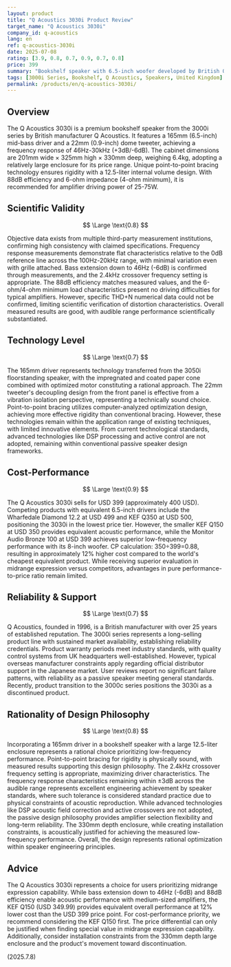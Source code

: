 ```yaml
---
layout: product
title: "Q Acoustics 3030i Product Review"
target_name: "Q Acoustics 3030i"
company_id: q-acoustics
lang: en
ref: q-acoustics-3030i
date: 2025-07-08
rating: [3.9, 0.8, 0.7, 0.9, 0.7, 0.8]
price: 399
summary: "Bookshelf speaker with 6.5-inch woofer developed by British Q Acoustics. Features frequency response of 46Hz-30kHz (+3dB/-6dB) and 88dB efficiency, with acoustic design excellence in midrange expression. At USD 399 (approximately 400 USD), it offers a rational choice compared to competitors like Wharfedale Diamond 12.2 and KEF Q350."
tags: [3000i Series, Bookshelf, Q Acoustics, Speakers, United Kingdom]
permalink: /products/en/q-acoustics-3030i/
---
```

## Overview

The Q Acoustics 3030i is a premium bookshelf speaker from the 3000i series by British manufacturer Q Acoustics. It features a 165mm (6.5-inch) mid-bass driver and a 22mm (0.9-inch) dome tweeter, achieving a frequency response of 46Hz-30kHz (+3dB/-6dB). The cabinet dimensions are 201mm wide × 325mm high × 330mm deep, weighing 6.4kg, adopting a relatively large enclosure for its price range. Unique point-to-point bracing technology ensures rigidity with a 12.5-liter internal volume design. With 88dB efficiency and 6-ohm impedance (4-ohm minimum), it is recommended for amplifier driving power of 25-75W.

## Scientific Validity

$$ \Large \text{0.8} $$

Objective data exists from multiple third-party measurement institutions, confirming high consistency with claimed specifications. Frequency response measurements demonstrate flat characteristics relative to the 0dB reference line across the 100Hz-20kHz range, with minimal variation even with grille attached. Bass extension down to 46Hz (-6dB) is confirmed through measurements, and the 2.4kHz crossover frequency setting is appropriate. The 88dB efficiency matches measured values, and the 6-ohm/4-ohm minimum load characteristics present no driving difficulties for typical amplifiers. However, specific THD+N numerical data could not be confirmed, limiting scientific verification of distortion characteristics. Overall measured results are good, with audible range performance scientifically substantiated.

## Technology Level

$$ \Large \text{0.7} $$

The 165mm driver represents technology transferred from the 3050i floorstanding speaker, with the impregnated and coated paper cone combined with optimized motor constituting a rational approach. The 22mm tweeter's decoupling design from the front panel is effective from a vibration isolation perspective, representing a technically sound choice. Point-to-point bracing utilizes computer-analyzed optimization design, achieving more effective rigidity than conventional bracing. However, these technologies remain within the application range of existing techniques, with limited innovative elements. From current technological standards, advanced technologies like DSP processing and active control are not adopted, remaining within conventional passive speaker design frameworks.

## Cost-Performance

$$ \Large \text{0.9} $$

The Q Acoustics 3030i sells for USD 399 (approximately 400 USD). Competing products with equivalent 6.5-inch drivers include the Wharfedale Diamond 12.2 at USD 499 and KEF Q350 at USD 500, positioning the 3030i in the lowest price tier. However, the smaller KEF Q150 at USD 350 provides equivalent acoustic performance, while the Monitor Audio Bronze 100 at USD 399 achieves superior low-frequency performance with its 8-inch woofer. CP calculation: 350÷399=0.88, resulting in approximately 12% higher cost compared to the world's cheapest equivalent product. While receiving superior evaluation in midrange expression versus competitors, advantages in pure performance-to-price ratio remain limited.

## Reliability & Support

$$ \Large \text{0.7} $$

Q Acoustics, founded in 1996, is a British manufacturer with over 25 years of established reputation. The 3000i series represents a long-selling product line with sustained market availability, establishing reliability credentials. Product warranty periods meet industry standards, with quality control systems from UK headquarters well-established. However, typical overseas manufacturer constraints apply regarding official distributor support in the Japanese market. User reviews report no significant failure patterns, with reliability as a passive speaker meeting general standards. Recently, product transition to the 3000c series positions the 3030i as a discontinued product.

## Rationality of Design Philosophy

$$ \Large \text{0.8} $$

Incorporating a 165mm driver in a bookshelf speaker with a large 12.5-liter enclosure represents a rational choice prioritizing low-frequency performance. Point-to-point bracing for rigidity is physically sound, with measured results supporting this design philosophy. The 2.4kHz crossover frequency setting is appropriate, maximizing driver characteristics. The frequency response characteristics remaining within ±3dB across the audible range represents excellent engineering achievement by speaker standards, where such tolerance is considered standard practice due to physical constraints of acoustic reproduction. While advanced technologies like DSP acoustic field correction and active crossovers are not adopted, the passive design philosophy provides amplifier selection flexibility and long-term reliability. The 330mm depth enclosure, while creating installation constraints, is acoustically justified for achieving the measured low-frequency performance. Overall, the design represents rational optimization within speaker engineering principles.

## Advice

The Q Acoustics 3030i represents a choice for users prioritizing midrange expression capability. While bass extension down to 46Hz (-6dB) and 88dB efficiency enable acoustic performance with medium-sized amplifiers, the KEF Q150 (USD 349.99) provides equivalent overall performance at 12% lower cost than the USD 399 price point. For cost-performance priority, we recommend considering the KEF Q150 first. The price differential can only be justified when finding special value in midrange expression capability. Additionally, consider installation constraints from the 330mm depth large enclosure and the product's movement toward discontinuation.

(2025.7.8)